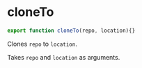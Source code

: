 # cloneTo

```js
export function cloneTo(repo, location){}
```

Clones `repo` to `location`.

Takes `repo` and `location` as arguments.